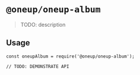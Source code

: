 # `@oneup/oneup-album`

> TODO: description

## Usage

```
const oneupAlbum = require('@oneup/oneup-album');

// TODO: DEMONSTRATE API
```
